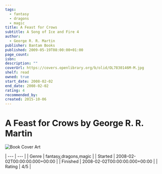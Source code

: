 ```yaml
---
tags:
  - fantasy
  - dragons
  - magic
title: A Feast for Crows
subtitle: A Song of Ice and Fire 4
author:
  - George R. R. Martin
publisher: Bantam Books
published: 2009-05-19T08:00:00+01:00
page_count: 
isbn: 
description: ""
coverUrl: https://covers.openlibrary.org/b/olid/OL7830146M-M.jpg
shelf: read
owned: true
start_date: 2008-02-02
end_date: 2008-02-02
rating: 4
recommended_by: 
created: 2015-10-06
---
```


# A Feast for Crows by George R. R. Martin

![Book Cover Art](https://covers.openlibrary.org/b/olid/OL7830146M-M.jpg)


| --- | --- |
| Genre | fantasy,dragons,magic |
| Started | 2008-02-02T00:00:00.000+00:00 |
| Finished | 2008-02-02T00:00:00.000+00:00 |
| Rating | 4/5 |


